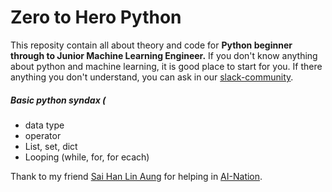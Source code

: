 # Zero to Hero Python

This reposity contain all about theory and code for **Python beginner through to Junior Machine Learning Engineer.** If you don't know anything about python and machine learning, it is good place to start for you.  If there anything you don't understand, you can ask in our [slack-community](https://join.slack.com/t/ainationworkspace/shared_invite/zt-1brzb95r9-PMLgxtoFNFVCDCQy9DDgkw).


##### Basic python syndax (

- data type
- operator
- List, set, dict
- Looping (while, for, for ecach)





Thank to my friend [Sai Han Lin Aung](https://github.com/hanlinag) for helping in [AI-Nation](https://www.facebook.com/ainationmm).
